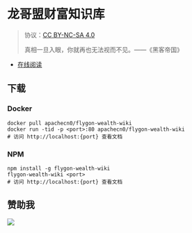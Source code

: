 <!--
    需要填充的占位符：
    
    README.md
    
        龙哥盟财富知识库：文档中文名
        {nameEn}：文档英文名
        {urlEn}：文档原始链接
        wealw：域名前缀
        飞龙：负责人名称
        wizardforcel：负责人 Github 用户名
        562826179：负责人 QQ
        flygon-wealth-wiki：ApacheCN 的 Github 仓库名称
        flygon-wealth-wiki：DockerHub 仓库名称
        flygon-wealth-wiki：PYPI 包名称
        flygon-wealth-wiki：NPM 包名称
    
    CNAME
    
        wealw：域名前缀

    index.html
    
        龙哥盟财富知识库：文档中文名
        #DAA520：显示颜色
        flygon-wealth-wiki：ApacheCN 的 Github 仓库名称

    asset/docsify-flygon-footer.js
    
        flygon-wealth-wiki：ApacheCN 的 Github 仓库名称
-->

# 龙哥盟财富知识库

> 协议：[CC BY-NC-SA 4.0](http://creativecommons.org/licenses/by-nc-sa/4.0/)
> 
> 真相一旦入眼，你就再也无法视而不见。——《黑客帝国》

* [在线阅读](https://wealw.flygon.net)

## 下载

### Docker

```
docker pull apachecn0/flygon-wealth-wiki
docker run -tid -p <port>:80 apachecn0/flygon-wealth-wiki
# 访问 http://localhost:{port} 查看文档
```

### NPM

```
npm install -g flygon-wealth-wiki
flygon-wealth-wiki <port>
# 访问 http://localhost:{port} 查看文档
```

## 赞助我

![](https://img-blog.csdnimg.cn/20200112005920729.png)
